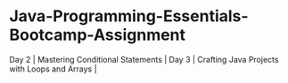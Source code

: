 # Java-Programming-Essentials-Bootcamp-Assignment 
Day 2 | Mastering Conditional Statements |
Day 3 | Crafting Java Projects with Loops and Arrays |
